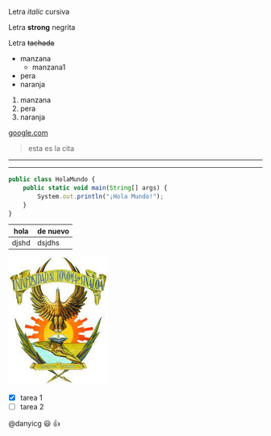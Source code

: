 Letra *italic* cursiva

Letra **strong** negrita

Letra ~~tachada~~

<!-- LISTA -->

* manzana
   * manzana1
* pera
* naranja

1. manzana
2. pera
3. naranja

[google.com](https://www.google.com "google")

> esta es la cita

_______
-----

``` javascript
public class HolaMundo {
    public static void main(String[] args) {
        System.out.println("¡Hola Mundo!");
    }
}
```

|hola  | de nuevo|
|------|---------|
| djshd| dsjdhs  |

![logouas](logouas.jpeg "logo")

<!---GITHUB MARKDOWN-->

* [X] tarea 1
* [ ] tarea 2

@danyicg :smiley: :+1:
